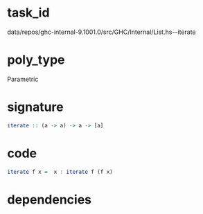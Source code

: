 
# task_id
data/repos/ghc-internal-9.1001.0/src/GHC/Internal/List.hs--iterate

# poly_type
Parametric

# signature
```haskell
iterate :: (a -> a) -> a -> [a]
```   

# code
```haskell
iterate f x =  x : iterate f (f x)
```

# dependencies
